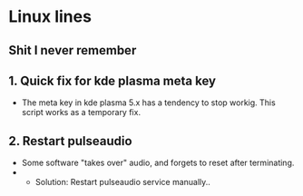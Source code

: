 # Linux lines

## Shit I never remember


## 1. Quick fix for kde plasma meta key
  * The meta key in kde plasma 5.x has a tendency to stop workig. This script works as a temporary fix.
  
## 2. Restart pulseaudio
 * Some software "takes over" audio, and forgets to reset after terminating.
 * * Solution: Restart pulseaudio service manually..
